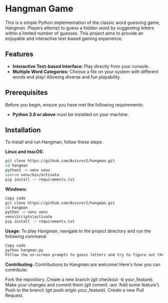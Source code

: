 # Hangman Game

This is a simple Python implementation of the classic word guessing game, Hangman. Players attempt to guess a hidden word by suggesting letters within a limited number of guesses. This project aims to provide an enjoyable and interactive text-based gaming experience.

## Features

- **Interactive Text-based Interface:** Play directly from your console.
- **Multiple Word Categories:** Choose a file on your system with different words and play! Allowing diverse and fun playability.

## Prerequisites

Before you begin, ensure you have met the following requirements:
- **Python 3.8 or above** must be installed on your machine.

## Installation

To install and run Hangman, follow these steps:

**Linux and macOS:**
```bash
git clone https://github.com/Avisror2/hangman.git
cd hangman
python3 -m venv venv
source venv/bin/activate
pip install -r requirements.txt
```

**Windows:**
```bash
Copy code
git clone https://github.com/Avisror2/hangman.git
cd hangman
python -m venv venv
venv\Scripts\activate
pip install -r requirements.txt
```

**Usage:**
To play Hangman, navigate to the project directory and run the following command:
```bash
Copy code
python hangman.py
Follow the on-screen prompts to guess letters and try to figure out the hidden word.
```

**Contributing:**
Contributions to Hangman are welcome! Here's how you can contribute:

Fork the repository.
Create a new branch (git checkout -b your_feature).
Make your changes and commit them (git commit -am 'Add some feature').
Push to the branch (git push origin your_feature).
Create a new Pull Request.